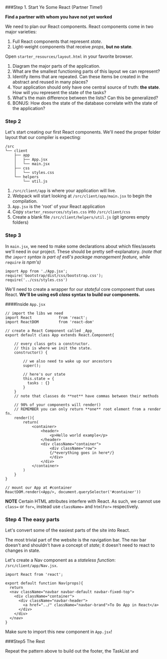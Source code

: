 
###Step 1. Start Ye Some React (Partner Time!)

**Find a partner with whom you have not yet worked**

We need to plan our React components. React components come in two major varieties: 
  1. Full React components that represent _state_.
  2. Light-weight components that receive _props_, **but no state**. 

Open `starter_resources/layout.html` in your favorite browser. 
  1. Diagram the major parts of the application. 
  2. What are the smallest functioning parts of this layout we can represent?
  3. Identify items that are repeated. Can these items be created in the abstract and reused in many places?
  4. Your application should only have one central source of truth: **the state**. How will you represent the state of the tasks?
  5. What's the main difference between the lists? Can this be generalized?
  6. BONUS: How does the state of the database correlate with the state of the application?

### Step 2 
Let's start creating our first React components. We'll need the proper folder layout that our compiler is expecting:

```
/src
└── client
    ├── app
    │   ├── App.jsx
    │   └── main.jsx
    ├── css
    │   └── styles.css
    └── helpers
        └── util.js
```

  1. `/src/client/app` is where your application will live. 
  2. Webpack will start looking at `/src/client/app/main.jsx` to begin the compilation. 
  2. `App.jsx` is the 'root' of your React application
  3. Copy `starter_resources/styles.css` into `/src/client/css`
  3. Create a blank file `/src/client/helpers/util.js` (git ignores empty folders)


### Step 3

In `main.jsx`, we need to make some declarations about which files/assets we'll need in our project. These should be pretty self-explanatory. _(note that the `import` syntax is part of es6's package management feature, while `require` is npm's)_

```
import App from './App.jsx';
require('bootstrap/dist/css/bootstrap.css');
require('../css/styles.css')
```

We'll need to create a wrapper for our _stateful_ core component that uses React. **We'll be using es6 _class_ syntax to build our components.** 

####Inside `App.jsx` 
```
// import the libs we need
import React            from 'react';
import ReactDOM         from 'react-dom'

// create a React Component called _App_
export default class App extends React.Component{

    // every class gets a constructor.
    // this is where we init the state.
    constructor() {

        // we also need to wake up our ancestors
        super();

        // here's our state
        this.state = {
          tasks : {}
        }
    }
    // note that classes do **not** have commas between their methods

    // 90% of your components will render()
    // REMEMBER you can only return **one** root element from a render fn.
    render(){
        return(
            <container>
                <header>
                    <p>Hello world example</p>
                </header>
                <div className="container">
                    <div className="row">
                    {/*everything goes in here*/}
                    </div>
                </div>
            </container>
        )
    }
}

// mount our App at #container
ReactDOM.render(<App/>, document.querySelector('#container'))
```

**NOTE** Certain HTML attributes interfere with React. As such, we cannot use `class=` or `for=`, instead use `className=` and `htmlFor=` respectively.

### Step 4 The easy parts
Let's convert some of the easiest parts of the site into React.

The most trivial part of the website is the navigation bar. The nav bar doesn't and shouldn't have a concept of _state_; it doesn't need to react to changes in state. 

Let's create a Nav component as a _stateless function_: `/src/client/app/Nav.jsx`.

```
import React from 'react';

export default function Nav(props){
  return 
  <nav className="navbar navbar-default navbar-fixed-top">
    <div className="container">
      <div className="navbar-header">
        <a href="../" className="navbar-brand">To Do App in React</a>
      </div>
    </div>
  </nav>
}
``` 

Make sure to import this new component in `App.jsx`!

###Step5 The Rest

Repeat the pattern above to build out the footer, the TaskList and 
